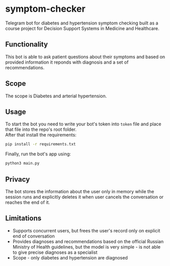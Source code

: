 # symptom-checker
Telegram bot for diabetes and hypertension symptom checking built as a course project for Decision Support Systems in Medicine and Healthcare.  

## Functionality
This bot is able to ask patient questions about their symptoms and based on provided information it reponds with diagnosis and a set of recommendations.
  
## Scope
The scope is Diabetes and arterial hypertension.

## Usage
To start the bot you need to write your bot's token into `token` file and place that file into the repo's root folder.  
After that install the requirements:  
```bash
pip install -r requirements.txt
```

Finally, run the bot's app using:
```bash
python3 main.py
```

## Privacy
The bot stores the information about the user only in memory while the session runs and explicitly deletes it when user cancels the conversation or reaches the end of it.

## Limitations
- Supports concurrent users, but frees the user's record only on explicit end of conversation
- Provides diagnoses and recommendations based on the official Russian Ministry of Health guidelines, but the model is very simple - is not able to give precise diagnoses as a specialist
- Scope - only diabetes and hypertension are diagnosed

